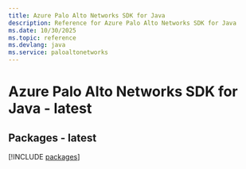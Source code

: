 ```yaml
---
title: Azure Palo Alto Networks SDK for Java
description: Reference for Azure Palo Alto Networks SDK for Java
ms.date: 10/30/2025
ms.topic: reference
ms.devlang: java
ms.service: paloaltonetworks
---
```

# Azure Palo Alto Networks SDK for Java - latest
## Packages - latest
[!INCLUDE [packages](palo-alto-networks-index.md)]